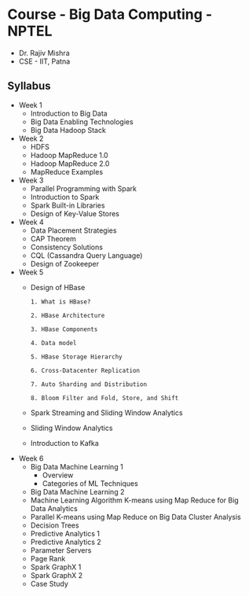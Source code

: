 # Course - Big Data Computing - NPTEL

- Dr. Rajiv Mishra
- CSE - IIT, Patna

## Syllabus

- Week 1
  - Introduction to Big Data
  - Big Data Enabling Technologies
  - Big Data Hadoop Stack
- Week 2
  - HDFS
  - Hadoop MapReduce 1.0
  - Hadoop MapReduce 2.0
  - MapReduce Examples
- Week 3
  - Parallel Programming with Spark
  - Introduction to Spark
  - Spark Built-in Libraries
  - Design of Key-Value Stores
- Week 4
  - Data Placement Strategies
  - CAP Theorem
  - Consistency Solutions
  - CQL (Cassandra Query Language)
  - Design of Zookeeper
- Week 5
  - Design of HBase

        1. What is HBase?

        2. HBase Architecture

        3. HBase Components

        4. Data model

        5. HBase Storage Hierarchy

        6. Cross-Datacenter Replication

        7. Auto Sharding and Distribution

        8. Bloom Filter and Fold, Store, and Shift
  - Spark Streaming and Sliding Window Analytics
  - Sliding Window Analytics
  - Introduction to Kafka
- Week 6
  - Big Data Machine Learning 1
    - Overview
    - Categories of ML Techniques
  - Big Data Machine Learning 2
  - Machine Learning Algorithm K-means using Map Reduce for Big Data Analytics
  - Parallel K-means using Map Reduce on Big Data Cluster Analysis
  - Decision Trees
  - Predictive Analytics 1
  - Predictive Analytics 2
  - Parameter Servers
  - Page Rank
  - Spark GraphX 1
  - Spark GraphX 2
  - Case Study
